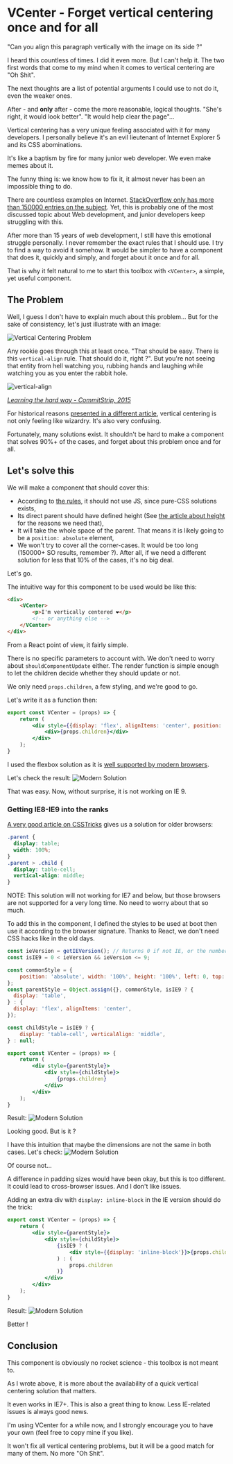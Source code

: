 # VCenter - Forget vertical centering once and for all

"Can you align this paragraph vertically with the image on its side ?"

I heard this countless of times. I did it even more. 
But I can't help it. The two first words that come to my mind when it comes to vertical centering are "Oh Shit".
 
The next thoughts are a list of potential arguments I could use to not do it, even the weaker ones.

After - and **only** after - come the more reasonable, logical thoughts. 
"She's right, it would look better".
"It would help clear the page"...

Vertical centering has a very unique feeling associated with it for many developers.
I personally believe it's an evil lieutenant of Internet Explorer 5 and its CSS abominations.

It's like a baptism by fire for many junior web developer.
We even make memes about it.

The funny thing is: we know how to fix it, it almost never has been an impossible thing to do. 

There are countless examples on Internet. 
[StackOverflow only has more than 150000 entries on the subject](https://www.google.com/search?client=firefox-b-d&q=site%3Astackoverflow.com+vertical+align+css).
Yet, this is probably one of the most discussed topic about Web development, and junior developers keep struggling with this.

After more than 15 years of web development, I still have this emotional struggle personally.
I never remember the exact rules that I should use. 
I try to find a way to avoid it somehow.
It would be simpler to have a component that does it, quickly and simply, and forget about it once and for all.

That is why it felt natural to me to start this toolbox with `<VCenter>`, a simple, yet useful component.

## The Problem
Well, I guess I don't have to explain much about this problem... 
But for the sake of consistency, let's just illustrate with an image: 

![Vertical Centering Problem](1.vcenter.problem.png)

Any rookie goes through this at least once. "That should be easy. There is this `vertical-align` rule. That should do it, right ?".
But you're not seeing that entity from hell watching you, rubbing hands and laughing while watching you as you enter the rabbit hole.

![vertical-align](1.vcenter.commitstrip.jpg)

*[Learning the hard way - CommitStrip, 2015](http://www.commitstrip.com/en/2015/05/21/learning-the-hard-way/)*

For historical reasons [presented in a different article](a.the-height-problem.md), vertical centering is not only feeling like wizardry.
It's also very confusing.

Fortunately, many solutions exist. 
It shouldn't be hard to make a component that solves 90%+ of the cases, and forget about this problem once and for all. 

## Let's solve this
We will make a component that should cover this: 
- According to [the rules](b.rules.md), it should not use JS, since pure-CSS solutions exists,
- Its direct parent should have defined height (See [the article about height](a.the-height-problem.md) for the reasons we need that),
- It will take the whole space of the parent. That means it is likely going to be a `position: absolute` element,
- We won't try to cover all the corner-cases. It would be too long (150000+ SO results, remember ?). 
After all, if we need a different solution for less that 10% of the cases, it's no big deal. 

Let's go.

The intuitive way for this component to be used would be like this: 
```HTML
<div>
    <VCenter>
        <p>I'm vertically centered ❤️</p>
        <!-- or anything else -->
    </VCenter>
</div>
```

From a React point of view, it fairly simple.

There is no specific parameters to account with.
We don't need to worry about `shouldComponentUpdate` either. 
The render function is simple enough to let the children decide whether they should update or not.

We only need `props.children`, a few styling, and we're good to go.

Let's write it as a function then:

```jsx harmony
export const VCenter = (props) => {
    return (
        <div style={{display: 'flex', alignItems: 'center', position: 'absolute', width: '100%', height: '100%', left: 0, top: 0}}>
            <div>{props.children}</div>
        </div>
    );
}
```

I used the flexbox solution as it is [well supported by modern browsers](https://caniuse.com/flexbox).

Let's check the result: 
![Modern Solution](1.vcenter.code1.png)

That was easy. Now, without surprise, it is not working on IE 9.

### Getting IE8-IE9 into the ranks

[A very good article on CSSTricks](https://css-tricks.com/centering-the-newest-coolest-way-vs-the-oldest-coolest-way/) gives us a solution for older browsers:
```CSS
.parent {
  display: table;
  width: 100%;
}
.parent > .child {
  display: table-cell;
  vertical-align: middle;
}
```
NOTE: This solution will not working for IE7 and below, but those browsers are not supported for a very long time. 
No need to worry about that so much.

To add this in the component, I defined the styles to be used at boot then use it according to the browser signature.
Thanks to React, we don't need CSS hacks like in the old days.

```jsx harmony
const ieVersion = getIEVersion(); // Returns 0 if not IE, or the number if IE
const isIE9 = 0 < ieVersion && ieVersion <= 9;

const commonStyle = { 
    position: 'absolute', width: '100%', height: '100%', left: 0, top: 0, 
};
const parentStyle = Object.assign({}, commonStyle, isIE9 ? {
  display: 'table',
} : {
  display: 'flex', alignItems: 'center', 
});

const childStyle = isIE9 ? {
    display: 'table-cell', verticalAlign: 'middle',
} : null;

export const VCenter = (props) => {
    return (
        <div style={parentStyle}>
            <div style={childStyle}>
                {props.children}
            </div>
        </div>
    );
}
```
Result:
![Modern Solution](1.vcenter.code1.png)

Looking good. But is it ? 

I have this intuition that maybe the dimensions are not the same in both cases. Let's check:
![Modern Solution](1.vcenter.code2.png)

Of course not... 

A difference in padding sizes would have been okay, but this is too different. 
It could lead to cross-browser issues. And I don't like issues.

Adding an extra div with `display: inline-block` in the IE version should do the trick:
```jsx harmony
export const VCenter = (props) => {
    return (
        <div style={parentStyle}>
            <div style={childStyle}>
                {isIE9 ? (
                    <div style={{display: 'inline-block'}}>{props.children}</div>
                ) : (
                    props.children
                )}
            </div>
        </div>
    );
}
```

Result:
![Modern Solution](1.vcenter.code3.png)

Better !

## Conclusion
This component is obviously no rocket science - this toolbox is not meant to. 

As I wrote above, it is more about the availability of a quick vertical centering solution that matters.

It even works in IE7+. This is also a great thing to know. Less IE-related issues is always good news.

I'm using VCenter for a while now, and I strongly encourage you to have your own (feel free to copy mine if you like).

It won't fix all vertical centering problems, but it will be a good match for many of them. No more "Oh Shit".
